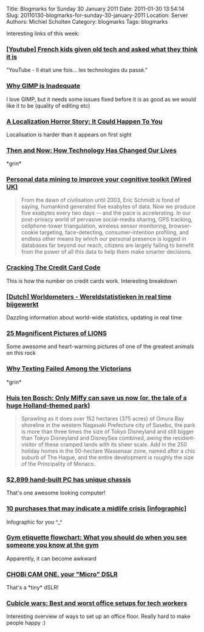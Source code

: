 Title: Blogmarks for Sunday 30 January 2011
Date: 2011-01-30 13:54:14
Slug: 20110130-blogmarks-for-sunday-30-january-2011
Location: Server
Authors: Michiel Scholten
Category: blogmarks
Tags: blogmarks

<p>Interesting links of this week:</p>
<h3><a href="http://www.youtube.com/watch?v=gdSHeKfZG7c">[Youtube] French kids given old tech and asked what they think it is</a></h3>
<p>"YouTube - Il &eacute;tait une fois... les technologies du pass&eacute;."</p>
<h3><a href="http://troy-sobotka.blogspot.com/2011/01/why-gimp-is-inadequate.html">Why GIMP is Inadequate</a></h3>
<p>I love GIMP, but it needs some issues fixed before it is as good as we would like it to be (quality of editing etc)</p>
<h3><a href="http://search.cpan.org/dist/Locale-Maketext/lib/Locale/Maketext/TPJ13.pod">A Localization Horror Story: It Could Happen To You</a></h3>
<p>Localisation is harder than it appears on first sight</p>
<h3><a href="http://www.pcworld.com/article/215061/then_and_now_how_technology_has_changed_our_lives.html">Then and Now: How Technology Has Changed Our Lives</a></h3>
<p>*grin*</p>
<h3><a href="http://www.wired.co.uk/news/archive/2011-01/18/edge-question">Personal data mining to improve your cognitive toolkit (Wired UK)</a></h3>
<blockquote><p>From the dawn of civilisation until 2003, Eric Schmidt is fond of saying, humankind generated five exabytes of data. Now we produce five exabytes every two days -- and the pace is accelerating. In our post-privacy world of pervasive social-media sharing, GPS tracking, cellphone-tower triangulation, wireless sensor monitoring, browser-cookie targeting, face-detecting, consumer-intention profiling, and endless other means by which our personal presence is logged in databases far beyond our reach, citizens are largely failing to benefit from the power of all this data to help them make smarter decisions.</p></blockquote>
<h3><a href="http://www.mint.com/blog/trends/credit-card-code-01202011/">Cracking The Credit Card Code</a></h3>
<p>This is how the number on credit cards work. Interesting breakdown</p>
<h3><a href="http://www.worldometers.info/nl/">[Dutch] Worldometers - Wereldstatistieken in real time bijgewerkt</a></h3>
<p>Dazzling information about world-wide statistics, updating in real time</p>
<h3><a href="http://twistedsifter.com/2011/01/25-magnificent-pictures-of-lions/">25 Magnificent Pictures of LIONS</a></h3>
<p>Some awesome and heart-warming pictures of one of the greatest animals on this rock</p>
<h3><a href="http://www.mcsweeneys.net/links/lists/27kane.html">Why Texting Failed Among the Victorians</a></h3>
<p>*grin*</p>
<h3><a href="http://spikejapan.wordpress.com/2011/01/23/huis-ten-bosch-only-miffy-can-save-us-now/">Huis ten Bosch: Only Miffy can save us now (or, the tale of a huge Holland-themed park)</a></h3>
<blockquote><p>Sprawling as it does over 152 hectares (375 acres) of Omura Bay shoreline in the western Nagasaki Prefecture city of Sasebo, the park is more than three times the size of Tokyo Disneyland and still bigger than Tokyo Disneyland and DisneySea combined, awing the resident-visitor of these cramped lands with its sheer scale. Add in the 250 holiday homes in the 50-hectare Wassenaar zone, named after a chic suburb of The Hague, and the entire development is roughly the size of the Principality of Monaco.</p></blockquote>
<h3><a href="http://techreport.com/discussions.x/20291">$2,899 hand-built PC has unique chassis</a></h3>
<p>That's one awesome looking computer!</p>
<h3><a href="http://dailyinfographic.com/10-purchases-that-may-indicate-a-midlife-crisis-infographic">10 purchases that may indicate a midlife crisis [infographic]</a></h3>
<p>Infographic for you ^_^</p>
<h3><a href="http://www.slate.com/id/2281368/">Gym etiquette flowchart: What you should do when you see someone you know at the gym</a></h3>
<p>Apparently, it can become awkward</p>
<h3><a href="http://en.akihabaranews.com/81567/cameras/chobi-cam-one-your-â€œmicroâ€-dlsr?utm_source=rss">CHOBi CAM ONE, your "Micro" DSLR</a></h3>
<p>That's a *tiny* dSLR!</p>
<h3><a href="http://www.computerworld.com/s/article/9203159/Cubicle_wars_Best_and_worst_office_setups_for_tech_workers">Cubicle wars: Best and worst office setups for tech workers</a></h3>
<p>Interesting overview of ways to set up an office floor. Really hard to make people happy :)</p>
